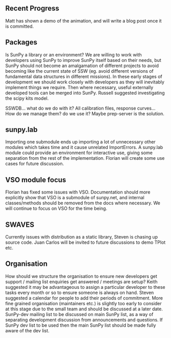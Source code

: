 ## Recent Progress
Matt has shown a demo of the animation, and will write a blog post once it is committed.

## Packages
Is SunPy a library or an environment? We are willing to work with developers using SunPy to improve SunPy itself based on their needs, but SunPy should not become an amalgamation of different projects to avoid becoming like the current state of SSW (eg. avoid different versions of fundamental data structures in different missions). In these early stages of development we should work closely with developers as they will inevitably implement things we require. Then where necessary, useful externally developed tools can be merged into SunPy. Russell suggested investigating the scipy kits model.

SSWDB... what do we do with it? All calibration files, response curves... How do we manage them? do we use it? Maybe prep-server is the solution.

## sunpy.lab
Importing one submodule ends up importing a lot of unnecessary other modules which takes time and it cause unrelated ImportErrors. A sunpy.lab module could provide an environment for interactive use, giving some separation from the rest of the implementation. Florian will create some use cases for future discussion.

## VSO module focus
Florian has fixed some issues with VSO. Documentation should more explicitly show that VSO is a submodule of sunpy.net, and internal classes/methods should be removed from the docs where necessary. We will continue to focus on VSO for the time being.

## SWAVES
Currently issues with distribution as a static library, Steven is chasing up source code. Juan Carlos will be invited to future discussions to demo TPlot etc.

## Organisation
How should we structure the organisation to ensure new developers get support / mailing list enquiries get answered / meetings are setup? Keith suggested it may be advantageous to assign a particular developer to these tasks every month or so to ensure someone is always on hand. Steven suggested a calendar for people to add their periods of commitment. More fine grained organisation (maintainers etc.) is slightly too early to consider at this stage due to the small team and should be discussed at a later date. SunPy-dev mailing list to be discussed on main SunPy list, as a way of separating development discussion from announcements and questions. If SunPy dev list to be used then the main SunPy list should be made fully aware of the dev list.